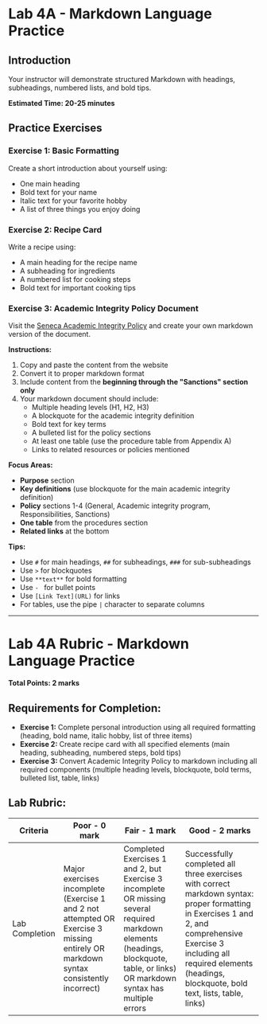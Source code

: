 
# Lab 4A - Markdown Language Practice

## Introduction
Your instructor will demonstrate structured Markdown with headings, subheadings, numbered lists, and bold tips.

**Estimated Time: 20-25 minutes**

## Practice Exercises

### Exercise 1: Basic Formatting
Create a short introduction about yourself using:
- One main heading
- Bold text for your name
- Italic text for your favorite hobby
- A list of three things you enjoy doing

### Exercise 2: Recipe Card
Write a recipe using:
- A main heading for the recipe name
- A subheading for ingredients
- A numbered list for cooking steps
- Bold text for important cooking tips

### Exercise 3: Academic Integrity Policy Document
Visit the [Seneca Academic Integrity Policy](https://www.senecapolytechnic.ca/about/policies/academic-integrity-policy.html) and create your own markdown version of the document.

**Instructions:**
1. Copy and paste the content from the website
2. Convert it to proper markdown format
3. Include content from the **beginning through the "Sanctions" section only**
4. Your markdown document should include:
   - Multiple heading levels (H1, H2, H3)
   - A blockquote for the academic integrity definition
   - Bold text for key terms
   - A bulleted list for the policy sections
   - At least one table (use the procedure table from Appendix A)
   - Links to related resources or policies mentioned

**Focus Areas:**
- **Purpose** section
- **Key definitions** (use blockquote for the main academic integrity definition)
- **Policy** sections 1-4 (General, Academic integrity program, Responsibilities, Sanctions)
- **One table** from the procedures section
- **Related links** at the bottom

**Tips:**
- Use `#` for main headings, `##` for subheadings, `###` for sub-subheadings
- Use `>` for blockquotes
- Use `**text**` for bold formatting
- Use `- ` for bullet points
- Use `[Link Text](URL)` for links
- For tables, use the pipe `|` character to separate columns

---

# Lab 4A Rubric - Markdown Language Practice

**Total Points: 2 marks**

## Requirements for Completion:
* **Exercise 1:** Complete personal introduction using all required formatting (heading, bold name, italic hobby, list of three items)
* **Exercise 2:** Create recipe card with all specified elements (main heading, subheading, numbered steps, bold tips)
* **Exercise 3:** Convert Academic Integrity Policy to markdown including all required components (multiple heading levels, blockquote, bold terms, bulleted list, table, links)

## Lab Rubric:

| Criteria | Poor - 0 mark | Fair - 1 mark | Good - 2 marks |
|---|---|---|---|
| Lab Completion | Major exercises incomplete (Exercise 1 and 2 not attempted OR Exercise 3 missing entirely OR markdown syntax consistently incorrect) | Completed Exercises 1 and 2, but Exercise 3 incomplete OR missing several required markdown elements (headings, blockquote, table, or links) OR markdown syntax has multiple errors | Successfully completed all three exercises with correct markdown syntax: proper formatting in Exercises 1 and 2, and comprehensive Exercise 3 including all required elements (headings, blockquote, bold text, lists, table, links) |

